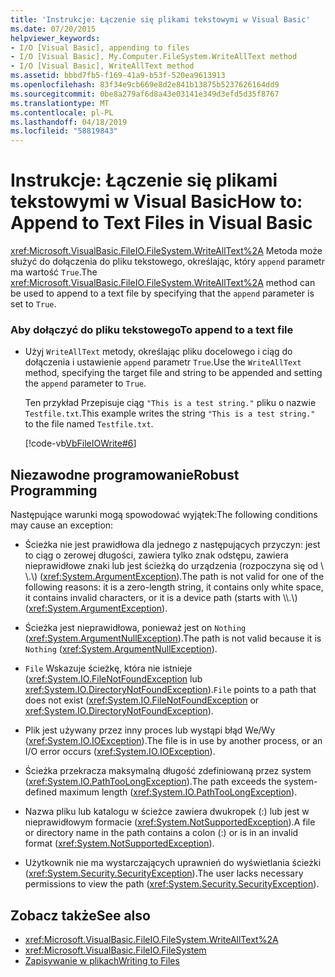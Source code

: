 ```yaml
---
title: 'Instrukcje: Łączenie się plikami tekstowymi w Visual Basic'
ms.date: 07/20/2015
helpviewer_keywords:
- I/O [Visual Basic], appending to files
- I/O [Visual Basic], My.Computer.FileSystem.WriteAllText method
- I/O [Visual Basic], WriteAllText method
ms.assetid: bbbd7fb5-f169-41a9-b53f-520ea9613913
ms.openlocfilehash: 83f34e9cb669e8d2e841b13875b5237626164dd9
ms.sourcegitcommit: 0be8a279af6d8a43e03141e349d3efd5d35f8767
ms.translationtype: MT
ms.contentlocale: pl-PL
ms.lasthandoff: 04/18/2019
ms.locfileid: "58819843"
---
```

# <a name="how-to-append-to-text-files-in-visual-basic"></a><span data-ttu-id="c106c-102">Instrukcje: Łączenie się plikami tekstowymi w Visual Basic</span><span class="sxs-lookup"><span data-stu-id="c106c-102">How to: Append to Text Files in Visual Basic</span></span>
<span data-ttu-id="c106c-103"><xref:Microsoft.VisualBasic.FileIO.FileSystem.WriteAllText%2A> Metoda może służyć do dołączenia do pliku tekstowego, określając, który `append` parametr ma wartość `True`.</span><span class="sxs-lookup"><span data-stu-id="c106c-103">The <xref:Microsoft.VisualBasic.FileIO.FileSystem.WriteAllText%2A> method can be used to append to a text file by specifying that the `append` parameter is set to `True`.</span></span>  
  
### <a name="to-append-to-a-text-file"></a><span data-ttu-id="c106c-104">Aby dołączyć do pliku tekstowego</span><span class="sxs-lookup"><span data-stu-id="c106c-104">To append to a text file</span></span>  
  
-   <span data-ttu-id="c106c-105">Użyj `WriteAllText` metody, określając pliku docelowego i ciąg do dołączenia i ustawienie `append` parametr `True`.</span><span class="sxs-lookup"><span data-stu-id="c106c-105">Use the `WriteAllText` method, specifying the target file and string to be appended and setting the `append` parameter to `True`.</span></span>  
  
     <span data-ttu-id="c106c-106">Ten przykład Przepisuje ciąg `"This is a test string."` pliku o nazwie `Testfile.txt`.</span><span class="sxs-lookup"><span data-stu-id="c106c-106">This example writes the string `"This is a test string."` to the file named `Testfile.txt`.</span></span>  
  
     [!code-vb[VbFileIOWrite#6](~/samples/snippets/visualbasic/VS_Snippets_VBCSharp/VbFileIOWrite/VB/Class1.vb#6)]  
  
## <a name="robust-programming"></a><span data-ttu-id="c106c-107">Niezawodne programowanie</span><span class="sxs-lookup"><span data-stu-id="c106c-107">Robust Programming</span></span>  
 <span data-ttu-id="c106c-108">Następujące warunki mogą spowodować wyjątek:</span><span class="sxs-lookup"><span data-stu-id="c106c-108">The following conditions may cause an exception:</span></span>  
  
-   <span data-ttu-id="c106c-109">Ścieżka nie jest prawidłowa dla jednego z następujących przyczyn: jest to ciąg o zerowej długości, zawiera tylko znak odstępu, zawiera nieprawidłowe znaki lub jest ścieżką do urządzenia (rozpoczyna się od \\ \\.\\) (<xref:System.ArgumentException>).</span><span class="sxs-lookup"><span data-stu-id="c106c-109">The path is not valid for one of the following reasons: it is a zero-length string, it contains only white space, it contains invalid characters, or it is a device path (starts with \\\\.\\) (<xref:System.ArgumentException>).</span></span>  
  
-   <span data-ttu-id="c106c-110">Ścieżka jest nieprawidłowa, ponieważ jest on `Nothing` (<xref:System.ArgumentNullException>).</span><span class="sxs-lookup"><span data-stu-id="c106c-110">The path is not valid because it is `Nothing` (<xref:System.ArgumentNullException>).</span></span>  
  
-   <span data-ttu-id="c106c-111">`File` Wskazuje ścieżkę, która nie istnieje (<xref:System.IO.FileNotFoundException> lub <xref:System.IO.DirectoryNotFoundException>).</span><span class="sxs-lookup"><span data-stu-id="c106c-111">`File` points to a path that does not exist (<xref:System.IO.FileNotFoundException> or <xref:System.IO.DirectoryNotFoundException>).</span></span>  
  
-   <span data-ttu-id="c106c-112">Plik jest używany przez inny proces lub wystąpi błąd We/Wy (<xref:System.IO.IOException>).</span><span class="sxs-lookup"><span data-stu-id="c106c-112">The file is in use by another process, or an I/O error occurs (<xref:System.IO.IOException>).</span></span>  
  
-   <span data-ttu-id="c106c-113">Ścieżka przekracza maksymalną długość zdefiniowaną przez system (<xref:System.IO.PathTooLongException>).</span><span class="sxs-lookup"><span data-stu-id="c106c-113">The path exceeds the system-defined maximum length (<xref:System.IO.PathTooLongException>).</span></span>  
  
-   <span data-ttu-id="c106c-114">Nazwa pliku lub katalogu w ścieżce zawiera dwukropek (:) lub jest w nieprawidłowym formacie (<xref:System.NotSupportedException>).</span><span class="sxs-lookup"><span data-stu-id="c106c-114">A file or directory name in the path contains a colon (:) or is in an invalid format (<xref:System.NotSupportedException>).</span></span>  
  
-   <span data-ttu-id="c106c-115">Użytkownik nie ma wystarczających uprawnień do wyświetlania ścieżki (<xref:System.Security.SecurityException>).</span><span class="sxs-lookup"><span data-stu-id="c106c-115">The user lacks necessary permissions to view the path (<xref:System.Security.SecurityException>).</span></span>  
  
## <a name="see-also"></a><span data-ttu-id="c106c-116">Zobacz także</span><span class="sxs-lookup"><span data-stu-id="c106c-116">See also</span></span>

- <xref:Microsoft.VisualBasic.FileIO.FileSystem.WriteAllText%2A>
- <xref:Microsoft.VisualBasic.FileIO.FileSystem>
- [<span data-ttu-id="c106c-117">Zapisywanie w plikach</span><span class="sxs-lookup"><span data-stu-id="c106c-117">Writing to Files</span></span>](../../../../visual-basic/developing-apps/programming/drives-directories-files/writing-to-files.md)
